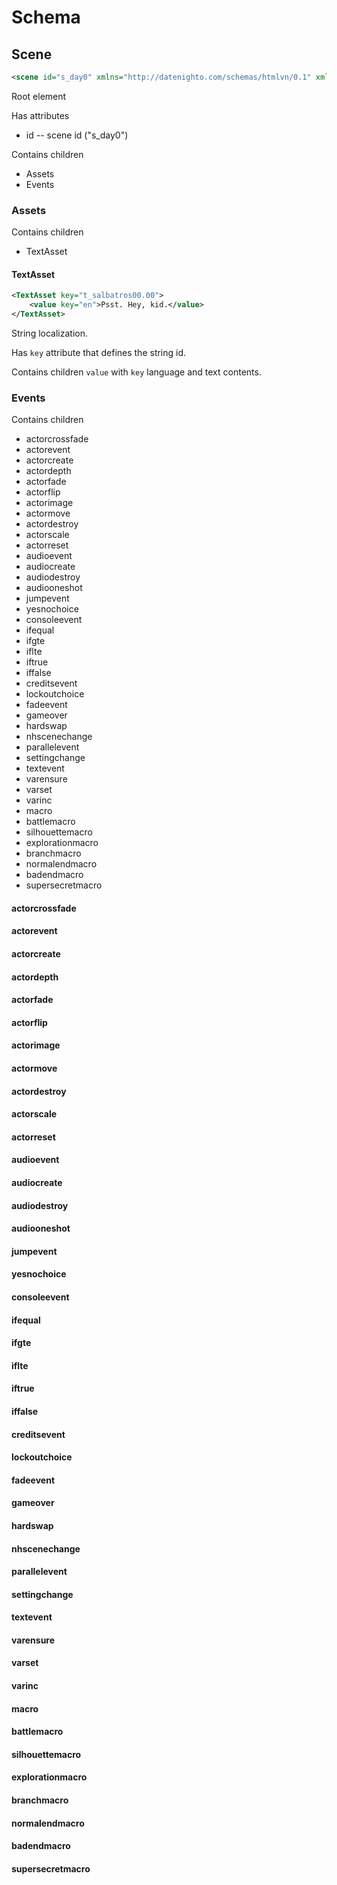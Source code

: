# Schema

## Scene

```xml
<scene id="s_day0" xmlns="http://datenighto.com/schemas/htmlvn/0.1" xmlns:xsi="http://www.w3.org/2001/XMLSchema-instance" xsi:schemaLocation="http://datenighto.com/schemas/htmlvn/0.1 ./htmlvn.xsd">
```

Root element

Has attributes
- id -- scene id ("s_day0")

Contains children
- Assets
- Events

### Assets

Contains children
- TextAsset

#### TextAsset

```xml
<TextAsset key="t_salbatros00.00">
    <value key="en">Psst. Hey, kid.</value>
</TextAsset>
```

String localization.

Has `key` attribute that defines the string id.

Contains children `value` with `key` language and text contents.

### Events

Contains children
- actorcrossfade
- actorevent
- actorcreate
- actordepth
- actorfade
- actorflip
- actorimage
- actormove
- actordestroy
- actorscale
- actorreset
- audioevent
- audiocreate
- audiodestroy
- audiooneshot
- jumpevent
- yesnochoice
- consoleevent
- ifequal
- ifgte
- iflte
- iftrue
- iffalse
- creditsevent
- lockoutchoice
- fadeevent
- gameover
- hardswap
- nhscenechange
- parallelevent
- settingchange
- textevent
- varensure
- varset
- varinc
- macro
- battlemacro
- silhouettemacro
- explorationmacro
- branchmacro
- normalendmacro
- badendmacro
- supersecretmacro


#### actorcrossfade



#### actorevent



#### actorcreate



#### actordepth



#### actorfade



#### actorflip



#### actorimage



#### actormove



#### actordestroy



#### actorscale



#### actorreset



#### audioevent



#### audiocreate



#### audiodestroy



#### audiooneshot



#### jumpevent



#### yesnochoice



#### consoleevent



#### ifequal



#### ifgte



#### iflte



#### iftrue



#### iffalse



#### creditsevent



#### lockoutchoice



#### fadeevent



#### gameover



#### hardswap



#### nhscenechange



#### parallelevent



#### settingchange



#### textevent



#### varensure



#### varset



#### varinc



#### macro



#### battlemacro



#### silhouettemacro



#### explorationmacro



#### branchmacro



#### normalendmacro



#### badendmacro



#### supersecretmacro




